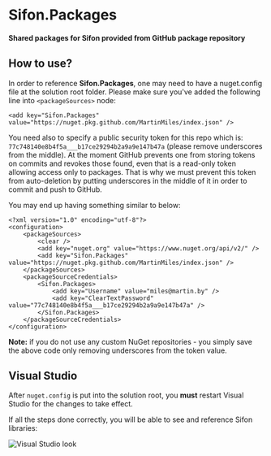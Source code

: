# Sifon.Packages

#### Shared packages for Sifon provided from GitHub package repository


## How to use?

In order to reference **Sifon.Packages**, one may need to have a nuget.config file at the solution root folder. Please make sure you've added the following line into `<packageSources>` node:

`<add key="Sifon.Packages" value="https://nuget.pkg.github.com/MartinMiles/index.json" />`

You need also to specify a public security token for this repo which is: `77c748140e8b4f5a___b17ce29294b2a9a9e147b47a` (please remove underscores from the middle). At the moment GitHub prevents one from storing tokens on commits and revokes those found, even that is a read-only token allowing access only to packages. That is why we must prevent this token from auto-deletion by putting underscores in the middle of it in order to commit and push to GitHub.


You may end up having something similar to below:

```
<?xml version="1.0" encoding="utf-8"?>
<configuration>
    <packageSources>
        <clear />
        <add key="nuget.org" value="https://www.nuget.org/api/v2/" />
        <add key="Sifon.Packages" value="https://nuget.pkg.github.com/MartinMiles/index.json" />
    </packageSources>
    <packageSourceCredentials>
        <Sifon.Packages>
            <add key="Username" value="miles@martin.by" />
            <add key="ClearTextPassword" value="77c748140e8b4f5a___b17ce29294b2a9a9e147b47a" />
        </Sifon.Packages>
    </packageSourceCredentials>
</configuration>
```

**Note:** if you do not use any custom NuGet repositories - you simply save the above code only removing underscores from the token value.



## Visual Studio

After `nuget.config` is put into the solution root, you **must** restart Visual Studio for the changes to take effect.

If all the steps done correctly, you will be able to see and reference Sifon libraries:

![Visual Studio look](https://raw.githubusercontent.com/wiki/MartinMiles/Sifon.Packages/img/VisualStudio.png "Visual Studio look")


